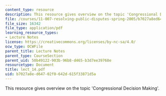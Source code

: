 ```yaml
---
content_type: resource
description: This resource gives overview on the topic 'Congressional Decision Making'.
file: /courses/11-007-resolving-public-disputes-spring-2005/b7027a8ed64702f0642d615f33871d5a_lect_14.pdf
file_size: 16342
file_type: application/pdf
learning_resource_types:
- Lecture Notes
license: https://creativecommons.org/licenses/by-nc-sa/4.0/
ocw_type: OCWFile
parent_title: Lecture Notes
parent_type: CourseSection
parent_uid: 50b49122-903b-96b8-d465-b3d7ee39768e
resourcetype: Document
title: lect_14.pdf
uid: b7027a8e-d647-02f0-642d-615f33871d5a
---
```

This resource gives overview on the topic 'Congressional Decision Making'.